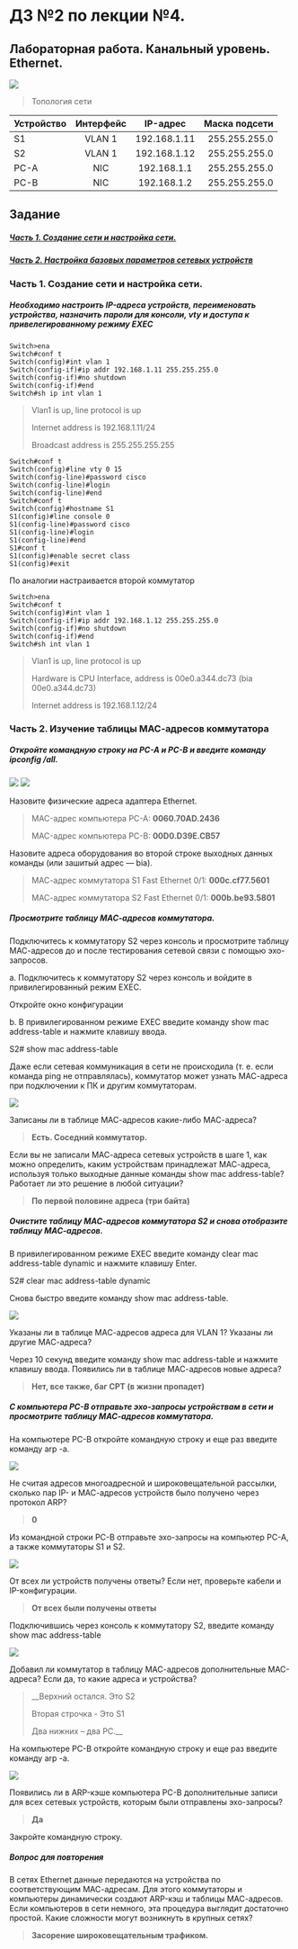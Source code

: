 # ДЗ №2 по лекции №4.

## Лабораторная работа. Канальный уровень. Ethernet. 
![](https://github.com/TheManWhoSpeakInHands/Network-Engineer.-Basic/blob/592598abd3f0aae3a37240049b8fffb3e7143a3d/lab2(lecture4)/1.png)
> Топология сети

| Устройство  | Интерфейс   | IP-адрес| Маска подсети |
| :------------ |:---------------:|:---------------:|-----:|
| S1      | VLAN 1 | 192.168.1.11 | 255.255.255.0 |
| S2      | VLAN 1 | 192.168.1.12 | 255.255.255.0 |
| PC-A      | NIC       |  192.168.1.1 | 255.255.255.0 |
| PC-B      | NIC       |  192.168.1.2 | 255.255.255.0 |

## Задание

##### [Часть 1. Создание сети и настройка сети.](https://github.com/TheManWhoSpeakInHands/Network-Engineer.-Basic/blob/main/lab2(lecture4)/README.md#%D1%87%D0%B0%D1%81%D1%82%D1%8C-1-%D1%81%D0%BE%D0%B7%D0%B4%D0%B0%D0%BD%D0%B8%D0%B5-%D1%81%D0%B5%D1%82%D0%B8-%D0%B8-%D0%BD%D0%B0%D1%81%D1%82%D1%80%D0%BE%D0%B9%D0%BA%D0%B0-%D1%81%D0%B5%D1%82%D0%B8-1)

##### [Часть 2. Настройка базовых параметров сетевых устройств](https://github.com/TheManWhoSpeakInHands/Network-Engineer.-Basic/blob/main/lab2(lecture4)/README.md#%D1%87%D0%B0%D1%81%D1%82%D1%8C-2-%D0%B8%D0%B7%D1%83%D1%87%D0%B5%D0%BD%D0%B8%D0%B5-%D1%82%D0%B0%D0%B1%D0%BB%D0%B8%D1%86%D1%8B-%D0%BC%D0%B0%D1%81-%D0%B0%D0%B4%D1%80%D0%B5%D1%81%D0%BE%D0%B2-%D0%BA%D0%BE%D0%BC%D0%BC%D1%83%D1%82%D0%B0%D1%82%D0%BE%D1%80%D0%B0)

### Часть 1. Создание сети и настройка сети.

##### Необходимо настроить IP-адреса устройств, переименовать устройства, назначить пароли для консоли, vty и доступа к привелегированному режиму EXEC

```
Switch>ena
Switch#conf t
Switch(config)#int vlan 1
Switch(config-if)#ip addr 192.168.1.11 255.255.255.0
Switch(config-if)#no shutdown
Switch(config-if)#end
Switch#sh ip int vlan 1
```
>Vlan1 is up, line protocol is up
>
>Internet address is 192.168.1.11/24
>
>Broadcast address is 255.255.255.255

```
Switch#conf t
Switch(config)#line vty 0 15
Switch(config-line)#password cisco
Switch(config-line)#login
Switch(config-line)#end
Switch#conf t
Switch(config)#hostname S1
S1(config)#line console 0
S1(config-line)#password cisco
S1(config-line)#login
S1(config-line)#end
S1#conf t
S1(config)#enable secret class
S1(config)#exit
```

По аналогии настраивается второй коммутатор

```
Switch>ena
Switch#conf t
Switch(config)#int vlan 1
Switch(config-if)#ip addr 192.168.1.12 255.255.255.0
Switch(config-if)#no shutdown
Switch(config-if)#end
Switch#sh int vlan 1
```
>Vlan1 is up, line protocol is up
>
>Hardware is CPU Interface, address is 00e0.a344.dc73 (bia 00e0.a344.dc73)
>
>Internet address is 192.168.1.12/24

### Часть 2. Изучение таблицы МАС-адресов коммутатора

##### Откройте командную строку на PC-A и PC-B и введите команду ipconfig /all.

![](https://github.com/TheManWhoSpeakInHands/Network-Engineer.-Basic/blob/592598abd3f0aae3a37240049b8fffb3e7143a3d/lab2(lecture4)/2.png)
![](https://github.com/TheManWhoSpeakInHands/Network-Engineer.-Basic/blob/592598abd3f0aae3a37240049b8fffb3e7143a3d/lab2(lecture4)/3.png)

Назовите физические адреса адаптера Ethernet. 

>MAC-адрес компьютера PC-A: __0060.70AD.2436__
>
>MAC-адрес компьютера PC-B: __00D0.D39E.CB57__

Назовите адреса оборудования во второй строке выходных данных команды (или зашитый адрес — bia).

>МАС-адрес коммутатора S1 Fast Ethernet 0/1: __000c.cf77.5601__
>
>МАС-адрес коммутатора S2 Fast Ethernet 0/1: __000b.be93.5801__

##### Просмотрите таблицу МАС-адресов коммутатора.

Подключитесь к коммутатору S2 через консоль и просмотрите таблицу МАС-адресов до и после тестирования сетевой связи с помощью эхо-запросов.

a.	Подключитесь к коммутатору S2 через консоль и войдите в привилегированный режим EXEC.

Откройте окно конфигурации

b.	В привилегированном режиме EXEC введите команду show mac address-table и нажмите клавишу ввода.

S2# show mac address-table

Даже если сетевая коммуникация в сети не происходила (т. е. если команда ping не отправлялась), коммутатор может узнать МАС-адреса при подключении к ПК и другим коммутаторам.

![](https://github.com/TheManWhoSpeakInHands/Network-Engineer.-Basic/blob/592598abd3f0aae3a37240049b8fffb3e7143a3d/lab2(lecture4)/4.png)

Записаны ли в таблице МАС-адресов какие-либо МАС-адреса?

>__Есть. Соседний коммутатор.__

Если вы не записали МАС-адреса сетевых устройств в шаге 1, как можно определить, каким устройствам принадлежат МАС-адреса, используя только выходные данные команды show mac address-table? Работает ли это решение в любой ситуации?

>__По первой половине адреса (три байта)__

##### Очистите таблицу МАС-адресов коммутатора S2 и снова отобразите таблицу МАС-адресов.
В привилегированном режиме EXEC введите команду clear mac address-table dynamic и нажмите клавишу Enter.

S2# clear mac address-table dynamic

Снова быстро введите команду show mac address-table.

![](https://github.com/TheManWhoSpeakInHands/Network-Engineer.-Basic/blob/592598abd3f0aae3a37240049b8fffb3e7143a3d/lab2(lecture4)/5.png)

Указаны ли в таблице МАС-адресов адреса для VLAN 1? Указаны ли другие МАС-адреса?

Через 10 секунд введите команду show mac address-table и нажмите клавишу ввода. Появились ли в таблице МАС-адресов новые адреса?

>__Нет, все также, баг CPT (в жизни пропадет)__

##### С компьютера PC-B отправьте эхо-запросы устройствам в сети и просмотрите таблицу МАС-адресов коммутатора.

На компьютере PC-B откройте командную строку и еще раз введите команду arp -a.

![](https://github.com/TheManWhoSpeakInHands/Network-Engineer.-Basic/blob/592598abd3f0aae3a37240049b8fffb3e7143a3d/lab2(lecture4)/6.png)

Не считая адресов многоадресной и широковещательной рассылки, сколько пар IP- и МАС-адресов устройств было получено через протокол ARP?

>__0__

Из командной строки PC-B отправьте эхо-запросы на компьютер PC-A, а также коммутаторы S1 и S2.

![](https://github.com/TheManWhoSpeakInHands/Network-Engineer.-Basic/blob/592598abd3f0aae3a37240049b8fffb3e7143a3d/lab2(lecture4)/7.png)

От всех ли устройств получены ответы? Если нет, проверьте кабели и IP-конфигурации.

>__От всех были получены ответы__

Подключившись через консоль к коммутатору S2, введите команду show mac address-table

![](https://github.com/TheManWhoSpeakInHands/Network-Engineer.-Basic/blob/592598abd3f0aae3a37240049b8fffb3e7143a3d/lab2(lecture4)/8.png)

Добавил ли коммутатор в таблицу МАС-адресов дополнительные МАС-адреса? Если да, то какие адреса и устройства?

>__Верхний остался. Это S2
>
>Вторая строчка - Это S1
>
>Два нижних – два РС.__

На компьютере PC-B откройте командную строку и еще раз введите команду arp -a.

![](https://github.com/TheManWhoSpeakInHands/Network-Engineer.-Basic/blob/592598abd3f0aae3a37240049b8fffb3e7143a3d/lab2(lecture4)/9.png)

Появились ли в ARP-кэше компьютера PC-B дополнительные записи для всех сетевых устройств, которым были отправлены эхо-запросы?

>__Да__

Закройте командную строку.

##### Вопрос для повторения

В сетях Ethernet данные передаются на устройства по соответствующим МАС-адресам. Для этого коммутаторы и компьютеры динамически создают ARP-кэш и таблицы МАС-адресов. Если компьютеров в сети немного, эта процедура выглядит достаточно простой. Какие сложности могут возникнуть в крупных сетях?

>__Засорение широковещательным трафиком.__
